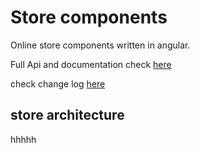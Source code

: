# Store components

Online store components written in angular.

Full Api and documentation check [here](https://nodeart.github.io/)

check change log [here](https://github.com/NodeArt/angular-commerce/blob/master/CHANGELOG.md)

## store architecture
hhhhh
